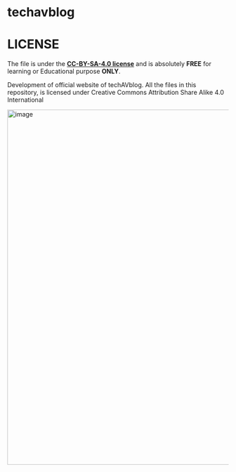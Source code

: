 # techavblog


# LICENSE
The file is under the [**CC-BY-SA-4.0 license**](LICENSE) and is absolutely **FREE** for learning or Educational purpose **ONLY**.


Development of official website of techAVblog. All the files in this repository, is licensed under Creative Commons Attribution Share Alike 4.0 International

<img width="809" alt="image" src="https://user-images.githubusercontent.com/100799939/196278723-3cb9a921-a7a6-4124-8bc2-e8eedbdc99c8.png">
